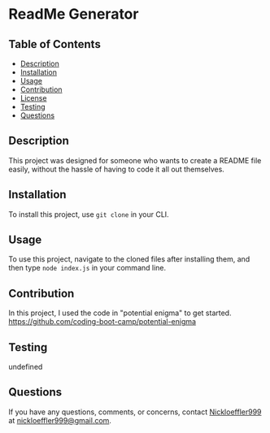 
  # ReadMe Generator
  ## Table of Contents
  - [Description](#description)
  - [Installation](#installation)
  - [Usage](#usage)
  - [Contribution](#contribution)
  - [License](#license)
  - [Testing](#testing)
  - [Questions](#questions)
  ## Description
  This project was designed for someone who wants to create a README file easily, without the hassle of having to code it all out themselves.
  ## Installation 
  To install this project, use `git clone` in your CLI.
  ## Usage 
  To use this project, navigate to the cloned files after installing them, and then type `node index.js` in your command line.
  ## Contribution
  In this project, I used the code in "potential enigma" to get started. https://github.com/coding-boot-camp/potential-enigma
  ## Testing
  undefined
  ## Questions
  If you have any questions, comments, or concerns, contact [Nickloeffler999](https://github.com/Nickloeffler999) at nickloeffler999@gmail.com.